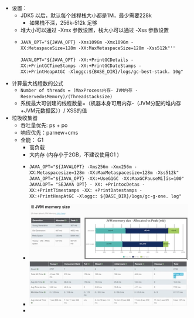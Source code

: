 - 设置：
	- JDK5 以后，默认每个线程栈大小都是1M，最少需要228k
		- 如果栈不深，256k-512k 足够
	- 堆大小可以通过 -Xmx 参数设置，栈大小可以通过 -Xss 参数设置
	- ```shell
	  JAVA_OPT="${JAVA_OPT} -Xms1096m -Xmx1096m -XX:MetaspaceSize=128m -XX:MaxMetaspaceSize=128m -Xss512k"''
	  
	  JAVALOPT="${JAVA_OPT} -XX:+PrintGCDetails -XX:+PrintGCTimeStamps -XX:+PrintGCDateStamps -
	  XX:+PrintHeapAtGC -Xloggc:${BASE_DIR}/logs/gc-best-stack. 10g"
	  ```
- 计算最大线程数的公式
	- `Number of threads = (MaxProcess内存- JVM内存 - ReservedosMemory)/(Threadstacksize)`
	- 系统最大可创建的线程数量=（机器本身可用内存-（JVM分配的堆内存+JVM元数据区））/ XSS的值
- 垃圾收集器
	- 吞吐量优先: ps + po
	- 响应优先：parnew+cms
	- 全能： G1
		- 高负载
		- 大内存 (内存小于2GB，不建议使用G1 )
		- ```shell
		  JAVA_OPT="${JAVALOPT} -Xms256m -Xmx256m -XX:Metaspacesize=128m -XX:MaxMetaspacesize=128m -Xss512k"
		  JAVA_OPT="${JAVA_OPT} -XX:+UseG1GC -ХХ:MaxGCPauseMi]is=100"
		  JAVALOPT= "SEJAVA OPT} - XX: +PrintocDetas - XX:+PrintTimestamps -XX: +PrintDatestamps -
		  XX:+PrintHeapAtGC -Xloggc: ${BASE_DIR}/1ogs/gc-g-one. log"
		  ```
		- ![image.png](../assets/image_1709262287818_0.png)
		- ![image.png](../assets/image_1709262462249_0.png)
		-